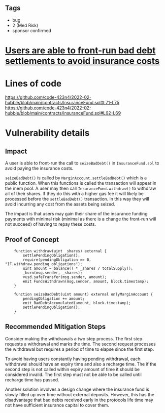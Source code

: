 ## Tags

- bug
- 2 (Med Risk)
- sponsor confirmed

# [Users are able to front-run bad debt settlements to avoid insurance costs](https://github.com/code-423n4/2022-02-hubble-findings/issues/59) 

# Lines of code

https://github.com/code-423n4/2022-02-hubble/blob/main/contracts/InsuranceFund.sol#L71-L75
https://github.com/code-423n4/2022-02-hubble/blob/main/contracts/InsuranceFund.sol#L62-L69


# Vulnerability details

## Impact

A user is able to front-run the call to `seizeBadDebt()` in `InsuranceFund.sol` to avoid paying the insurance costs.

`seizeBadDebt()` is called by `MarginAccount.settleBadDebt()` which is a public function. When this functions is called the transaction will appear in the mem pool.  A user may then call `InsuranceFund.withdraw()` to withdraw all of their shares. If they do this with a higher gas fee it will likely be processed before the `settleBadDebt()` transaction. In this way they will avoid incurring any cost from the assets being seized.

The impact is that users may gain their share of the insurance funding payments with minimal risk (minimal as there is a change the front-run will not succeed) of having to repay these costs.

## Proof of Concept

```
    function withdraw(uint _shares) external {
        settlePendingObligation();
        require(pendingObligation == 0, "IF.withdraw.pending_obligations");
        uint amount = balance() * _shares / totalSupply();
        _burn(msg.sender, _shares);
        vusd.safeTransfer(msg.sender, amount);
        emit FundsWithdrawn(msg.sender, amount, block.timestamp);
    }
```

```
    function seizeBadDebt(uint amount) external onlyMarginAccount {
        pendingObligation += amount;
        emit BadDebtAccumulated(amount, block.timestamp);
        settlePendingObligation();
    }
```

## Recommended Mitigation Steps

Consider making the withdrawals a two step process. The first step requests a withdrawal and marks the time. The second request processes the withdrawal but requires a period of time to elapse since the first step.

To avoid having users constantly having pending withdrawal, each withdrawal should have an expiry time and also a recharge time. The if the second step is not called within expiry amount of time it should be considered invalid. The first step must not be able to be called until recharge time has passed.

Another solution involves a design change where the insurance fund is slowly filled up over time without external deposits. However, this has the disadvantage that bad debts received early in the protocols life time may not have sufficient insurance capital to cover them.

